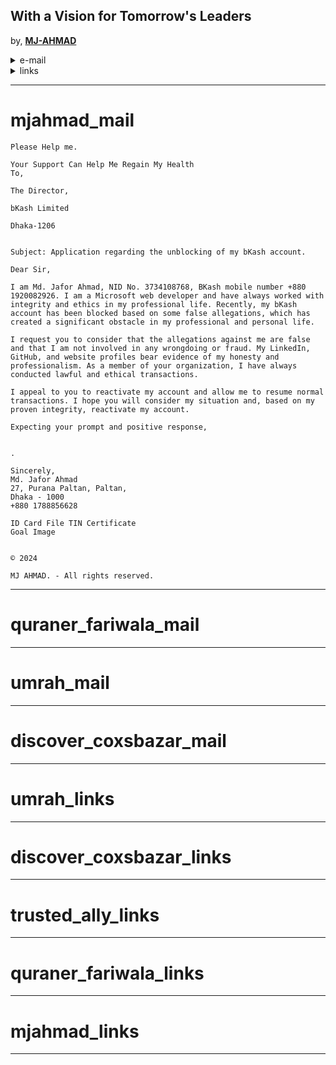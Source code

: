 ## With a Vision for Tomorrow's Leaders

by, **<a href="https://t-allybd.vercel.app/">MJ-AHMAD</a>**

<!-- TABLE OF CONTENTS -->
<details>
  <summary>e-mail</summary>
  <ol>
    <details>
      <summary>mjahmad</summary>
      <li>
      <a href="#mjahmad_mail">mjahmad</a>
    </li>
    </details>
    <details>
      <summary>quraner_fariwala</summary>
      <li>
      <a href="#quraner_fariwala_mail">quraner_fariwala</a>
    </li>
    </details>
        <details>
      <summary>trusted_ally</summary>
      <li>
      <a href="#about-us">mjahmad</a>
      <ul>
        <li><a href="#vision">Vision</a></li>
          <li><a href="#our-mission">Our Mission</a></li>
      </ul>
    </li>
    </details>
        <details>
      <summary>discover_coxsbazar</summary>
      <li>
      <a href="#discover_coxsbazar_mail">discover_coxsbazar</a>
    </li>
    </details>
        <details>
      <summary>umrah</summary>
      <li>
      <a href="#umrah_mail">umrah</a>
    </li>
    </details>
  </ol>
</details>

<!-- TABLE OF CONTENTS -->
<details>
  <summary>links</summary>
  <ol>
    <details>
      <summary>mjahmad</summary>
      <ul>
      <a href="#mjahmad_links">mjahmad</a>
    </ul>
    </details>
    <details>
      <summary>quraner_fariwala</summary>
      <ul>
      <a href="#quraner_fariwala_links">quraner_fariwala</a>
      </ul>
    </details>
        <details>
      <summary>trusted_ally</summary>
      <ul>
      <a href="#trusted_ally_links">trusted_ally</a>
      </ul>
    </details>
        <details>
      <summary>discover_coxsbazar</summary>
      <ul>
      <a href="#discover_coxsbazar_links">discover_coxsbazar</a>
      </ul>
    </details>
        <details>
      <summary>umrah</summary>
      <ul>
      <a href="#umrah_links">umrah</a>
      </ul>
    </details>
  </ol>
</details>

---
# mjahmad_mail

```
Please Help me.
 
Your Support Can Help Me Regain My Health
To,

The Director,

bKash Limited

Dhaka-1206


Subject: Application regarding the unblocking of my bKash account.

Dear Sir,

I am Md. Jafor Ahmad, NID No. 3734108768, BKash mobile number +880 1920082926. I am a Microsoft web developer and have always worked with integrity and ethics in my professional life. Recently, my bKash account has been blocked based on some false allegations, which has created a significant obstacle in my professional and personal life.

I request you to consider that the allegations against me are false and that I am not involved in any wrongdoing or fraud. My LinkedIn, GitHub, and website profiles bear evidence of my honesty and professionalism. As a member of your organization, I have always conducted lawful and ethical transactions.

I appeal to you to reactivate my account and allow me to resume normal transactions. I hope you will consider my situation and, based on my proven integrity, reactivate my account.

Expecting your prompt and positive response,


.

Sincerely,
Md. Jafor Ahmad
27, Purana Paltan, Paltan,
Dhaka - 1000
+880 1788856628

ID Card File TIN Certificate
Goal Image
  

© 2024

MJ AHMAD. - All rights reserved.
```

---
# quraner_fariwala_mail

---
# umrah_mail

---
# discover_coxsbazar_mail

---

# umrah_links

---
# discover_coxsbazar_links

---
# trusted_ally_links

---
# quraner_fariwala_links


---
# mjahmad_links

---
